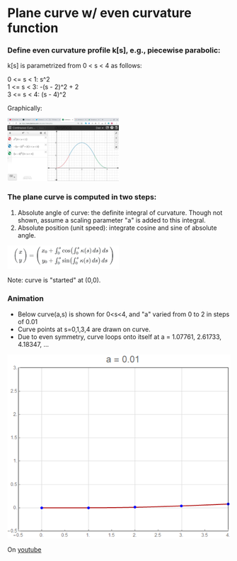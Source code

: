 # Plane curve w/ even curvature function

### Define even curvature profile k[s], e.g., piecewise parabolic:

k[s] is parametrized from 0 < s < 4 as follows:  
  
0 <= s < 1: s^2   
1 <= s < 3: -(s - 2)^2 + 2    
3 <= s < 4: (s - 4)^2    

Graphically:

<img src="https://github.com/dan-reznik/continuous-curvature/blob/master/curvature%20profile%20drawn%20on%20desmos.png" width="50%">

### The plane curve is computed in two steps:

1. Absolute angle of curve: the definite integral of curvature. Though not shown, assume a scaling parameter "a" is added to this integral.
2. Absolute position (unit speed): integrate cosine and sine of absolute angle.

<img src="https://github.com/dan-reznik/continuous-curvature/blob/master/from%20curvature%20to%20plane%20curve.png" width="50%">

Note: curve is "started" at (0,0).

### Animation

* Below curve(a,s) is shown for 0<s<4, and "a" varied from 0 to 2 in steps of 0.01
* Curve points at s=0,1,3,4 are drawn on curve.
* Due to even symmetry, curve loops onto itself at a = 1.07761, 2.61733, 4.18347, ...  

![animated curve](https://github.com/dan-reznik/continuous-curvature/blob/master/integrated%20curvature.gif)

On [youtube](https://www.youtube.com/watch?v=EjRqZaAv5c8)
